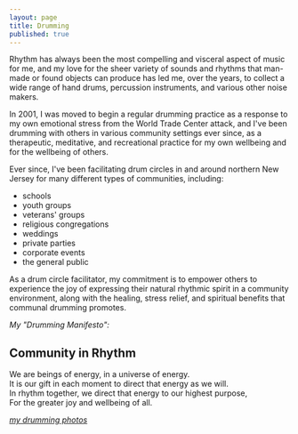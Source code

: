 ```yaml
---
layout: page
title: Drumming
published: true
---
```


Rhythm has always been the most compelling and visceral aspect of music for me, and my love for the sheer variety of sounds and rhythms that man-made or found objects can produce has led me, over the years, to collect a wide range of hand drums, percussion instruments, and various other noise makers. 

In 2001, I was moved to begin a regular drumming practice as a response to my own emotional stress from the World Trade Center attack, and I've been drumming with others in various community settings ever since, as a therapeutic, meditative, and recreational practice for my own wellbeing and for the wellbeing of others. 

<p class="before-list">Ever since, I've been facilitating drum circles in and around northern New Jersey for many different types of communities, including:</p>

- schools
- youth groups
- veterans' groups
- religious congregations
- weddings
- private parties
- corporate events
- the general public 

As a drum circle facilitator, my commitment is to empower others to experience the joy of expressing their natural rhythmic spirit in a community environment, along with the healing, stress relief, and spiritual benefits that communal drumming promotes. 

<p class="before-blockquote"><em>My "Drumming Manifesto":</em></p>

<div class="well manifesto">
  <h2>Community in Rhythm</h2>

  <p>
    We are beings of energy, in a universe of energy.<br>
    It is our gift in each moment to direct that energy as we will.<br>
    In rhythm together, we direct that energy to our highest purpose,<br>
    For the greater joy and wellbeing of all.
  </p>
</div>

*[my drumming photos](https://www.facebook.com/danamcc/photos)*